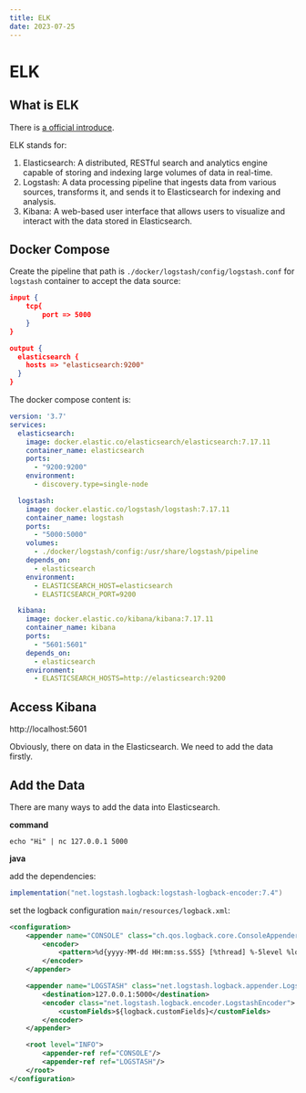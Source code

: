 ```yaml
---
title: ELK
date: 2023-07-25
---
```


# ELK



## What is ELK

There is [a official introduce](https://www.elastic.co/what-is/elk-stack).

ELK stands for:

1. Elasticsearch: A distributed, RESTful search and analytics engine capable of storing and indexing large volumes of data in real-time. 
2. Logstash: A data processing pipeline that ingests data from various sources, transforms it, and sends it to Elasticsearch for indexing and analysis. 
3. Kibana:  A web-based user interface that allows users to visualize and interact with the data stored in Elasticsearch. 

## Docker Compose

Create the pipeline that path is `./docker/logstash/config/logstash.conf` for `logstash` container to accept the data source:

```json
input {
    tcp{
        port => 5000
    }
}

output {
  elasticsearch {
    hosts => "elasticsearch:9200"
  }
}
```

The docker compose content is:

```yaml
version: '3.7'
services:
  elasticsearch:
    image: docker.elastic.co/elasticsearch/elasticsearch:7.17.11
    container_name: elasticsearch
    ports:
      - "9200:9200"
    environment:
      - discovery.type=single-node

  logstash:
    image: docker.elastic.co/logstash/logstash:7.17.11
    container_name: logstash
    ports:
      - "5000:5000"
    volumes:
      - ./docker/logstash/config:/usr/share/logstash/pipeline
    depends_on:
      - elasticsearch
    environment:
      - ELASTICSEARCH_HOST=elasticsearch
      - ELASTICSEARCH_PORT=9200

  kibana:
    image: docker.elastic.co/kibana/kibana:7.17.11
    container_name: kibana
    ports:
      - "5601:5601"
    depends_on:
      - elasticsearch
    environment:
      - ELASTICSEARCH_HOSTS=http://elasticsearch:9200

```

## Access Kibana

http://localhost:5601

Obviously, there on data in the Elasticsearch. We need to add the data firstly.

## Add the Data

There are many ways to add the data into Elasticsearch.

**command**

```shell
echo "Hi" | nc 127.0.0.1 5000
```

**java**

add the dependencies:

```java
implementation("net.logstash.logback:logstash-logback-encoder:7.4")
```

set the logback configuration `main/resources/logback.xml`:

```xml
<configuration>
    <appender name="CONSOLE" class="ch.qos.logback.core.ConsoleAppender">
        <encoder>
            <pattern>%d{yyyy-MM-dd HH:mm:ss.SSS} [%thread] %-5level %logger{36} - %msg%n</pattern>
        </encoder>
    </appender>

    <appender name="LOGSTASH" class="net.logstash.logback.appender.LogstashTcpSocketAppender">
        <destination>127.0.0.1:5000</destination>
        <encoder class="net.logstash.logback.encoder.LogstashEncoder">
            <customFields>${logback.customFields}</customFields>
        </encoder>
    </appender>

    <root level="INFO">
        <appender-ref ref="CONSOLE"/>
        <appender-ref ref="LOGSTASH"/>
    </root>
</configuration>
```


